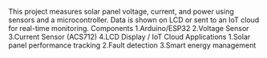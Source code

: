 This project measures solar panel voltage, current, and power using sensors and a microcontroller. Data is shown on LCD or sent to an IoT cloud for real-time monitoring.
Components
1.Arduino/ESP32
2.Voltage Sensor
3.Current Sensor (ACS712)
4.LCD Display / IoT Cloud
Applications
1.Solar panel performance tracking
2.Fault detection
3.Smart energy management
